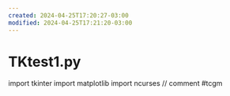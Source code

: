 ```yaml
---
created: 2024-04-25T17:20:27-03:00
modified: 2024-04-25T17:21:20-03:00
---
```


# TKtest1.py

import tkinter
import matplotlib
import ncurses
// comment #tcgm
